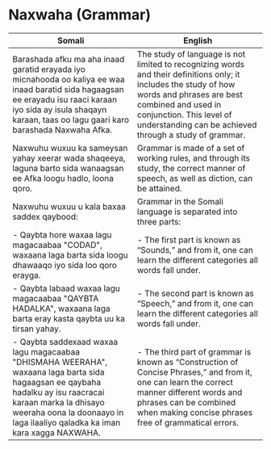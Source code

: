 # Naxwaha (Grammar)

| **Somali**                                                                                                 | **English**                                                                                         |
|-----------------------------------------------------------------------------------------------------------|-----------------------------------------------------------------------------------------------------|
| Barashada afku ma aha inaad garatid erayada iyo micnahooda oo kaliya ee waa inaad baratid sida hagaagsan ee erayadu isu raaci karaan iyo sida ay isula shaqayn karaan, taas oo lagu gaari karo barashada Naxwaha Afka. | The study of language is not limited to recognizing words and their definitions only; it includes the study of how words and phrases are best combined and used in conjunction. This level of understanding can be achieved through a study of grammar. |
| Naxwuhu wuxuu ka sameysan yahay xeerar wada shaqeeya, laguna barto sida wanaagsan ee Afka loogu hadlo, loona qoro. | Grammar is made of a set of working rules, and through its study, the correct manner of speech, as well as diction, can be attained. |
| Naxwuhu wuxuu u kala baxaa saddex qaybood:                                                               | Grammar in the Somali language is separated into three parts:                                       |
| - Qaybta hore waxaa lagu magacaabaa "CODAD", waxaana laga barta sida loogu dhawaaqo iyo sida loo qoro erayga. | - The first part is known as “Sounds,” and from it, one can learn the different categories all words fall under. |
| - Qaybta labaad waxaa lagu magacaabaa "QAYBTA HADALKA", waxaana laga barta eray kasta qaybta uu ka tirsan yahay. | - The second part is known as “Speech,” and from it, one can learn the different categories all words fall under. |
| - Qaybta saddexaad waxaa lagu magacaabaa "DHISMAHA WEERAHA", waxaana laga barta sida hagaagsan ee qaybaha hadalku ay isu raacracai karaan marka la dhisayo weeraha oona la doonaayo in laga ilaaliyo qaladka ka iman kara xagga NAXWAHA. | - The third part of grammar is known as “Construction of Concise Phrases,” and from it, one can learn the correct manner different words and phrases can be combined when making concise phrases free of grammatical errors. |
